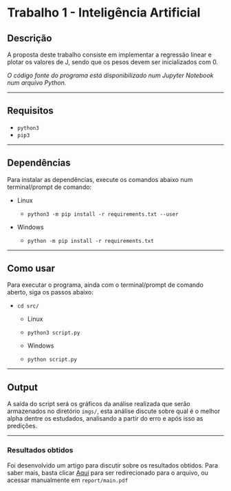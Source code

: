 # Trabalho 1 - Inteligência Artificial

## Descrição
A proposta deste trabalho consiste em implementar a regressão linear e plotar os valores de J, sendo
que os pesos devem ser inicializados com 0.

*O código fonte do programa está disponibilizado num Jupyter Notebook num arquivo Python.*

---
## Requisitos

* `python3`
* `pip3`
  
---
## Dependências

Para instalar as dependências, execute os comandos abaixo num terminal/prompt de comando:

* Linux
  * `python3 -m pip install -r requirements.txt --user`

* Windows
  * `python -m pip install -r requirements.txt`

---
## Como usar

Para executar o programa, ainda com o terminal/prompt de comando aberto, siga os passos abaixo:
* `cd src/`
  * Linux
  * `python3 script.py`


  * Windows
  * `python script.py`

---
## Output

A saída do script será os gráficos da análise realizada que serão armazenados no diretório `imgs/`, esta análise discute sobre qual é o melhor alpha dentre os estudados, analisando a partir do erro e após isso as predições.

---
### **Resultados obtidos**

Foi desenvolvido um artigo para discutir sobre os resultados obtidos. Para saber mais, basta clicar [Aqui](./report/FINAL_Report.pdf) para ser redirecionado para o arquivo, ou acessar manualmente em `report/main.pdf`